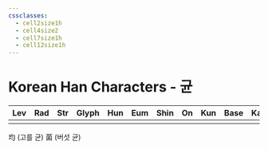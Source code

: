 ```yaml
---
cssclasses:
  - cell2size1h
  - cell4size2
  - cell7size1h
  - cell12size1h
---
```


# Korean Han Characters - 균

| Lev | Rad | Str | Glyph | Hun | Eum | Shin | On  | Kun | Base | Kana | Simp | Man | Can |
| :-: | :-: | :-: | :---: | :-: | :-: | :--: | :-: | :-: | :--: | :--: | :--: | :-: | :-: |
|     |     |     |       |     |     |      |     |     |      |      |      |     |     |
	
均 (고를 균)
菌 (버섯 균)